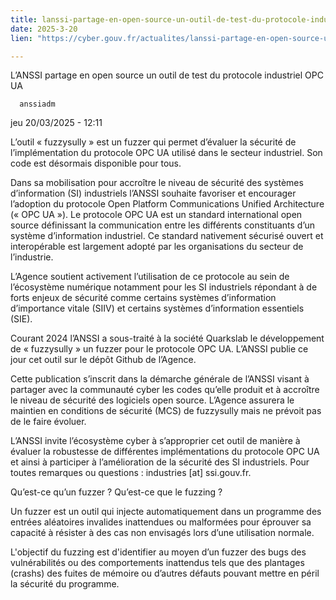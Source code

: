```yaml
---
title: lanssi-partage-en-open-source-un-outil-de-test-du-protocole-industriel-opc-ua
date: 2025-3-20
lien: "https://cyber.gouv.fr/actualites/lanssi-partage-en-open-source-un-outil-de-test-du-protocole-industriel-opc-ua"

---
```


L’ANSSI partage en open source un outil de test du protocole industriel OPC UA

            


      anssiadm
jeu 20/03/2025 - 12:11

            
L’outil « fuzzysully » est un fuzzer qui permet d’évaluer la sécurité de l’implémentation du protocole OPC UA utilisé dans le secteur industriel. Son code est désormais disponible pour tous.

      
      

              
  

    

      
            
Dans sa mobilisation pour accroître le niveau de sécurité des systèmes d’information (SI) industriels
l’ANSSI souhaite favoriser et encourager l’adoption du protocole Open Platform Communications Unified Architecture (« OPC UA »). Le protocole OPC UA est un standard international
open source
définissant la communication entre les différents constituants d’un système d’information industriel. Ce standard
nativement sécurisé
ouvert et interopérable
est largement adopté par les organisations du secteur de l’industrie.

L’Agence soutient activement l’utilisation de ce protocole au sein de l’écosystème numérique
notamment pour les SI industriels répondant à de forts enjeux de sécurité comme certains systèmes d’information d’importance vitale (SIIV) et certains systèmes d’information essentiels (SIE).

Courant 2024
l’ANSSI a sous-traité à la société Quarkslab le développement de « fuzzysully »
un fuzzer pour le protocole OPC UA. L’ANSSI publie ce jour cet outil sur le dépôt Github de l’Agence.

Cette publication s’inscrit dans la démarche générale de l’ANSSI visant à partager avec la communauté cyber les codes qu’elle produit et à accroître le niveau de sécurité des logiciels open source. L’Agence assurera le maintien en conditions de sécurité (MCS) de fuzzysully mais ne prévoit pas de le faire évoluer.

L’ANSSI invite l’écosystème cyber à s’approprier cet outil de manière à évaluer la robustesse de différentes implémentations du protocole OPC UA et ainsi à participer à l’amélioration de la sécurité des SI industriels. Pour toutes remarques ou questions : industries [at] ssi.gouv.fr.


      
    

  


              
  

        
Qu’est-ce qu’un fuzzer ? Qu’est-ce que le fuzzing ?

        

      

        
      

      

        
            
  

    

      
            
Un fuzzer est un outil qui injecte automatiquement dans un programme
des entrées aléatoires
invalides
inattendues ou malformées pour éprouver sa capacité à résister à des cas non envisagés lors d’une utilisation normale.

L'objectif du fuzzing est d'identifier
au moyen d’un fuzzer
des bugs
des vulnérabilités ou des comportements inattendus
tels que des plantages (crashs)
des fuites de mémoire ou d’autres défauts pouvant mettre en péril la sécurité du programme.
